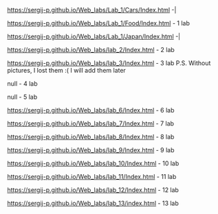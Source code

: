 https://sergij-p.github.io/Web_labs/Lab_1/Cars/Index.html -|

https://sergij-p.github.io/Web_labs/Lab_1/Food/Index.html - 1 lab

https://sergij-p.github.io/Web_labs/Lab_1/Japan/Index.html -|

https://sergij-p.github.io/Web_labs/lab_2/Index.html - 2 lab

https://sergij-p.github.io/Web_labs/lab_3/Index.html - 3 lab
P.S. Without pictures, I lost them :( I will add them later

null - 4 lab

null - 5 lab

https://sergij-p.github.io/Web_labs/lab_6/Index.html - 6 lab

https://sergij-p.github.io/Web_labs/lab_7/Index.html - 7 lab

https://sergij-p.github.io/Web_labs/lab_8/Index.html - 8 lab

https://sergij-p.github.io/Web_labs/lab_9/Index.html - 9 lab

https://sergij-p.github.io/Web_labs/lab_10/Index.html - 10 lab

https://sergij-p.github.io/Web_labs/lab_11/Index.html - 11 lab

https://sergij-p.github.io/Web_labs/lab_12/Index.html - 12 lab

https://sergij-p.github.io/Web_labs/lab_13/index.html - 13 lab
